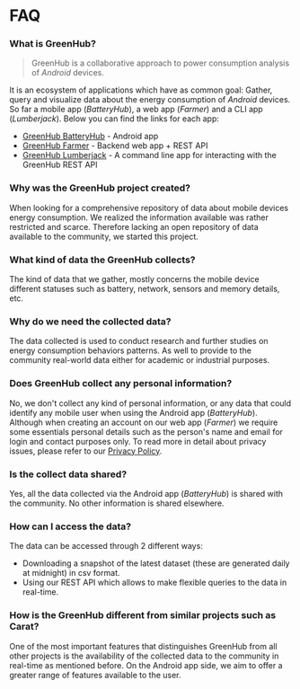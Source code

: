 # FAQ

### What is GreenHub?

> GreenHub is a collaborative approach to power consumption analysis of *Android* devices.

It is an ecosystem of applications which have as common goal: Gather, query and visualize data about the energy consumption of *Android* devices. So far a mobile app (*BatteryHub*), a web app (*Farmer*) and a CLI app (*Lumberjack*). Below you can find the links for each app:

- [GreenHub BatteryHub](https://play.google.com/store/apps/details?id=com.hmatalonga.greenhub) - Android app
- [GreenHub Farmer](https://greenhub.di.ubi.pt/) - Backend web app + REST API
- [GreenHub Lumberjack](https://www.npmjs.com/package/greenhub-cli) - A command line app for interacting with the GreenHub REST API

### Why was the GreenHub project created?

When looking for a comprehensive repository of data about mobile devices energy consumption. We realized the information available was rather restricted and scarce. Therefore lacking an open repository of data available to the community, we started this project.

### What kind of data the GreenHub collects?

The kind of data that we gather, mostly concerns the mobile device different statuses such as battery, network, sensors and memory details, etc.

### Why do we need the collected data?

The data collected is used to conduct research and further studies on energy consumption behaviors patterns. As well to provide to the community real-world data either for academic or industrial purposes.

### Does GreenHub collect any personal information?

No, we don't collect any kind of personal information, or any data that could identify any mobile user when using the Android app (*BatteryHub*). Although when creating an account on our web app (*Farmer*) we require some essentials personal details such as the person's name and email for login and contact purposes only. To read more in detail about privacy issues, please refer to our [Privacy Policy](https://greenhubproject.org/privacy/).

### Is the collect data shared?

Yes, all the data collected via the Android app (*BatteryHub*) is shared with the community. No other information is shared elsewhere.

### How can I access the data?

The data can be accessed through 2 different ways:
- Downloading a snapshot of the latest dataset (these are generated daily at midnight) in csv format.
- Using our REST API which allows to make flexible queries to the data in real-time.

### How is the GreenHub different from similar projects such as Carat?

One of the most important features that distinguishes GreenHub from all other projects is the availability of the collected data to the community in real-time as mentioned before. On the Android app side, we aim to offer a greater range of features available to the user.